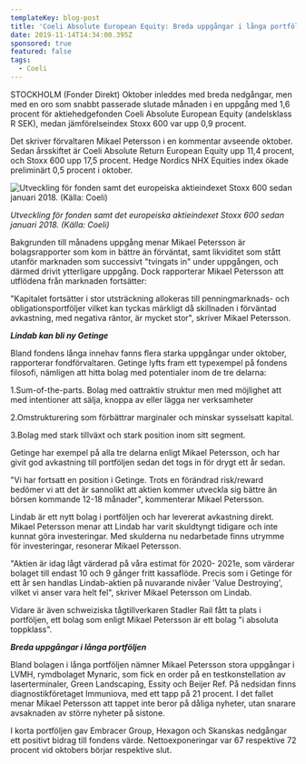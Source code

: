 ```yaml
---
templateKey: blog-post
title: 'Coeli Absolute European Equity: Breda uppgångar i långa portföljen'
date: 2019-11-14T14:34:00.395Z
sponsored: true
featured: false
tags:
  - Coeli
---
```

STOCKHOLM (Fonder Direkt) Oktober inleddes med breda nedgångar, men med en oro som snabbt passerade slutade månaden i en uppgång med 1,6 procent för aktiehedgefonden Coeli Absolute European Equity (andelsklass R SEK), medan jämförelseindex Stoxx 600 var upp 0,9 procent.



Det skriver förvaltaren Mikael Petersson i en kommentar avseende oktober. Sedan årsskiftet är Coeli Absolute Return European Equity upp 11,4 procent, och Stoxx 600 upp 17,5 procent. Hedge Nordics NHX Equities index ökade preliminärt 0,5 procent i oktober.

![Utveckling för fonden samt det europeiska aktieindexet Stoxx 600 sedan januari 2018. (Källa: Coeli)](/img/abslouer.png "Utveckling för fonden samt det europeiska aktieindexet Stoxx 600 sedan januari 2018. (Källa: Coeli)")

_Utveckling för fonden samt det europeiska aktieindexet Stoxx 600 sedan januari 2018. (Källa: Coeli)_



Bakgrunden till månadens uppgång menar Mikael Petersson är bolagsrapporter som kom in bättre än förväntat, samt likviditet som stått utanför marknaden som successivt "tvingats in" under uppgången, och därmed drivit ytterligare uppgång. Dock rapporterar Mikael Petersson att utflödena från marknaden fortsätter:



"Kapitalet fortsätter i stor utsträckning allokeras till penningmarknads- och obligationsportföljer vilket kan tyckas märkligt då skillnaden i förväntad avkastning, med negativa räntor, är mycket stor", skriver Mikael Petersson.



_**Lindab kan bli ny Getinge**_



Bland fondens långa innehav fanns flera starka uppgångar under oktober, rapporterar fondförvaltaren. Getinge lyfts fram ett typexempel på fondens filosofi, nämligen att hitta bolag med potentialer inom de tre delarna:

1.Sum-of-the-parts. Bolag med oattraktiv struktur men med möjlighet att med intentioner att sälja, knoppa av eller lägga ner verksamheter

2.Omstrukturering som förbättrar marginaler och minskar sysselsatt kapital.



3.Bolag med stark tillväxt och stark position inom sitt segment.



Getinge har exempel på alla tre delarna enligt Mikael Petersson, och har givit god avkastning till portföljen sedan det togs in för drygt ett år sedan.



"Vi har fortsatt en position i Getinge. Trots en förändrad risk/reward bedömer vi att det är sannolikt att aktien kommer utveckla sig bättre än börsen kommande 12-18 månader", kommenterar Mikael Petersson.



Lindab är ett nytt bolag i portföljen och har levererat avkastning direkt. Mikael Petersson menar att Lindab har varit skuldtyngt tidigare och inte kunnat göra investeringar. Med skulderna nu nedarbetade finns utrymme för investeringar, resonerar Mikael Petersson.



"Aktien är idag lågt värderad på våra estimat för 2020- 2021e, som värderar bolaget till endast 10 och 9 gånger fritt kassaflöde. Precis som i Getinge för ett år sen handlas Lindab-aktien på nuvarande nivåer 'Value Destroying', vilket vi anser vara helt fel", skriver Mikael Petersson om Lindab.



Vidare är även schweiziska tågtillverkaren Stadler Rail fått ta plats i portföljen, ett bolag som enligt Mikael Petersson är ett bolag "i absoluta toppklass".



_**Breda uppgångar i långa portföljen**_



Bland bolagen i långa portföljen nämner Mikael Petersson stora uppgångar i LVMH, rymdbolaget Mynaric, som fick en order på en testkonstellation av laserterminaler, Green Landscaping, Essity och Beijer Ref. På nedsidan finns diagnostikföretaget Immuniova, med ett tapp på 21 procent. I det fallet menar Mikael Petersson att tappet inte beror på dåliga nyheter, utan snarare avsaknaden av större nyheter på sistone.



I korta portföljen gav Embracer Group, Hexagon och Skanskas nedgångar ett positivt bidrag till fondens värde. Nettoexponeringar var 67 respektive 72 procent vid oktobers börjar respektive slut.
